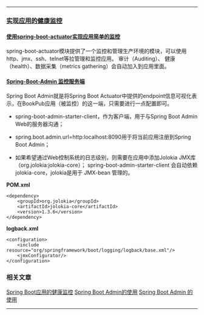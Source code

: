 ----
### [实现应用的健康监控](https://github.com/timebusker/spring-boot/tree/master/spring-boot-17-monitor/)

#### [使用spring-boot-actuator实现应用简单的监控](https://github.com/timebusker/spring-boot/tree/master/spring-boot-17-monitor/spring-boot-17-monitor-actuator/)
spring-boot-actuator模块提供了一个监控和管理生产环境的模块，可以使用http、jmx、ssh、telnet等拉管理和监控应用。
审计（Auditing）、 健康（health）、数据采集（metrics gathering）会自动加入到应用里面。

#### [Spring-Boot-Admin 监控服务端](https://github.com/timebusker/spring-boot/tree/master/spring-boot-17-monitor/spring-boot-17-monitor-AdminServer/)
Spring Boot Admin就是将Spring Boot Actuator中提供的endpoint信息可视化表示，在BookPub应用（被监控）的这一端，只需要进行一点配置即可。

+ spring-boot-admin-starter-client，作为客户端，用于与Spring Boot Admin Web的服务器沟通；

+ spring.boot.admin.url=http:localhost:8090用于将当前应用注册到Spring Boot Admin；

+ 如果希望通过Web控制系统的日志级别，则需要在应用中添加Jolokia JMX库（org.jolokia:jolokia-core）；
  spring-boot-admin-starter-client 会自动依赖 jolokia-core，jolokia是用于 JMX-bean 管理的。
	
**POM.xml**
```
<dependency>
    <groupId>org.jolokia</groupId>
    <artifactId>jolokia-core</artifactId>
    <version>1.3.6</version>
</dependency>
```
**logback.xml**
```
<configuration>
    <include resource="org/springframework/boot/logging/logback/base.xml"/>
    <jmxConfigurator/>
</configuration>
```


### 相关文章

[Spring Boot应用的健康监控](http://www.jianshu.com/p/734519d3c383)
[Spring Boot Admin的使用](http://www.jianshu.com/p/e20a5f42a395)
[Spring Boot Admin 的使用](http://blog.csdn.net/kinginblue/article/details/52132113)

----
